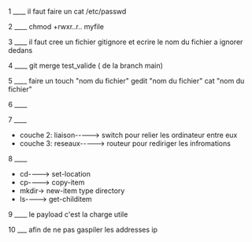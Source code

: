  1 ____ il faut faire un cat /etc/passwd 
 
 2 ____ chmod +rwxr..r.. myfile 
 
 3 ____ il faut cree un fichier gitignore et ecrire le nom du fichier a ignorer dedans

 4 ____ git merge test_valide ( de la branch main) 
 
 5 ____ faire un touch "nom du fichier" gedit "nom du fichier" cat "nom du fichier" 
 
 6 ____ 
 
 7 ____
- couche 2: liaison-----> switch pour relier les ordinateur entre eux
- couche 3: reseaux-----> routeur pour rediriger les infromations
  
 8 ____ 	
- cd----> set-location
- cp----> copy-item
- mkdir-> new-item type directory
- ls----> get-childitem
  
 9 ____ le payload c'est la charge utile
  
 10 ___ afin de ne pas gaspiler les addresses ip
	
